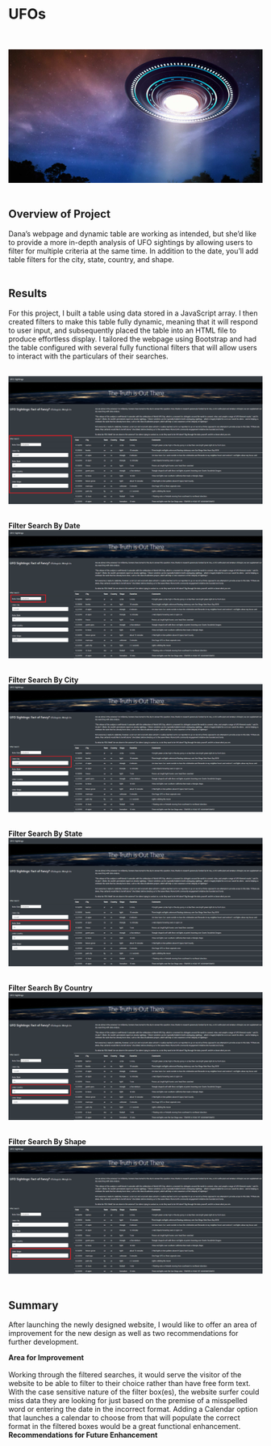 # UFOs<br><br>

![UFO_cover_picture](UFO_cover_picture.png)<br><br>

## Overview of Project<br>
Dana’s webpage and dynamic table are working as intended, but she’d like to provide a more in-depth analysis of UFO sightings by allowing users to filter for multiple criteria at the same time. In addition to the date, you’ll add table filters for the city, state, country, and shape.<br><br>

## Results<br>
For this project, I built a table using data stored in a JavaScript array. I then created filters to make this table fully dynamic, meaning that it will respond to user input, and subsequently placed the table into an HTML file to produce effortless display.  I tailored the webpage using Bootstrap and had the table configured with several fully functional filters that will allow users to interact with the particulars of their searches.<br><br>

![search_function](search_function.png)<br><br>

**Filter Search By Date**
![search_function_date](search_function_date.png)<br><br>

**Filter Search By City**
![search_function_city](search_function_city.png)<br><br>

**Filter Search By State**
![search_function_state](search_function_state.png)<br><br>

**Filter Search By Country**
![search_function_country](search_function_country.png)<br><br>

**Filter Search By Shape**
![search_function_shape](search_function_shape.png)<br><br>

## Summary<br>
After launching the newly designed website, I would like to offer an area of improvement for the new design as well as two recommendations for further development.<br>

**Area for Improvement**<br><br>
Working through the filtered searches, it would serve the visitor of the website to be able to filter to their choice rather than have free form text.  With the case sensitive nature of the filter box(es), the website surfer could miss data they are looking for just based on the premise of a misspelled word or entering the date in the incorrect format.  Adding a Calendar option that launches a calendar to choose from that will populate the correct format in the filtered boxes would be a great functional enhancement.
**Recommendations for Future Enhancement**
